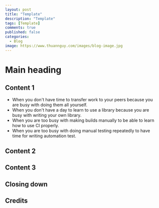 ```yaml
---
layout: post
title: "Template"
description: "Template"
tags: [Template]
comments: true
published: false
categories:
  - Blog
image: https://www.thuannguy.com/images/blog-image.jpg
---
```

# Main heading

## Content 1

- When you don't have time to transfer work to your peers because you are busy with doing them all yourself.
- When you don't have a day to learn to use a library because you are busy with writing your own library.
- When you are too busy with making builds manually to be able to learn how to use CI properly.
- When you are too busy with doing manual testing repeatedly to have time for writing automation test.

## Content 2

## Content 3

## Closing down

## Credits
